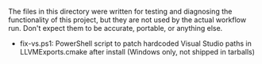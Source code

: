 The files in this directory were written for testing and diagnosing
the functionality of this project, but they are not used by the actual
workflow run.  Don't expect them to be accurate, portable, or anything
else.

- fix-vs.ps1: PowerShell script to patch hardcoded Visual Studio paths in LLVMExports.cmake after install (Windows only, not shipped in tarballs)
